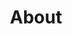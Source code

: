 ---
title: "About"
layout: "about"
draft: false

# who_we_are
who_we_are:
  enable: true
  subtitle: "Who We Are"
  title: "Tech Consultants Who Care"
  description: "We strive to build a holistic solution tailored to your business, not some one-and-done project that gets tossed over to you. We listen to your unique business story, work with you along every step of the way to determine the best options, and diligently apply our skills and expertise to make your choice a reality."

  image: "images/about/01.jpg"

# what_we_do
what_we_do:
  enable: true
  subtitle: "Assessment Services"
  title: "What We Do"
  block:
  - title: "Web Security Assessments"
    content: "Our web application security assessment will provide useful insights into the security posture of your organizations web applications. By following a assessment as a service model we are able to provide assessments on demand. Following the simple process of scoping your application and onboarding it onto our platform, a member of your team can request an assessment, and we will deliver the results within 3 - 5 business days. Because of this quick turn around, your team can easily fit security assessments into your agile sprints and other business processes."

  - title: "Cloud Security Review"
    content: "Over the last decade I.T. infrastructure has rapidly shifted from on premises to cloud service providers. As the complexity of these cloud environments grows, the security risks facing the underlying organization expands proportionately. Our security experts can assist your organization in understanding how its cloud infrastructure fits within the modern security landscape. We produce actionable items so your cloud engineers and architects have a clear pathway to hardening your organizations infrastructure." 
    
  - title: "OSINT Gathering"
    content: "OSINT or open source intelligence, is the process of collecting information using publicly available sources. OSINT is a vital part of the modern hackers information gathering process. By using advanced OSINT gathering techniques, hackers may be able to find publicly available information which opens up attack vectors against your organization. Our team is capable of utilyzing the same OSINT gathering techniques which malicious hackers use. In doing so we can provide your organization with relavent insights into what information regarding your organization exists on the web, and how bad actors may be able to utilize that information to perform an attack."
    
  - title: "Social Engineering Penetration Tests"
    content: "Social engineering is a process based on human interaction where psychological manipulation is used to trick individuals into making security mistakes. The attacker may use email (phishing), voice (vishing), text, or even a face-to-face interaction in order to get an individual to disclose sensitive information or take a compromising action. Social engineering is a rapidly evolving and widely used attack vector which can be incredibly hard for an organization to address due to the human element of the attack. Red Bell Security's experts are capable of simulating a social engineering campaign on your organization so business leaders can understand how their organizations defenses stack up against this complex attack. We can also advise business leaders on how to develop a social engineering awareness program in order to continually mitigate this persistent threat which can be targeted against all levels of employees within the organization."



# our_mission
our_mission:
  enable: true
  subtitle: "OUR MISSION"
  title: "Main Vision And Mission Of Our Company"
  description: "We were freelance designers and developers, constantly finding ourselve deep vague feedback. leaving a notes from the sticky note piece ."

  image: "images/about/02.jpg"

# about_video
about_video:
  enable: true
  subtitle: "A Short Video"
  title: "You Take Care Of The Payments, We Take Care Of The Rest."
  description: "Protect your design vision and leave nothing up to interpretation with interaction recipes. Quickly share and access all your team members interactions by using libraries, ensuring consistcy throughout the."
  video_url: "https://www.youtube.com/embed/dyZcRRWiuuw"
  video_thumbnail: "images/about/video-popup-2.jpg"


# brands
brands_carousel:
  enable: true
  subtitle: "Our Clients"
  title: "Trusted by Thousands Companies"
  section: "/" # brand images coming form _index.md


# our team
our_team:
  enable: true
  subtitle: "Our members"
  title: "The People Behind"
  description: "We were freelance designers and developers, constantly finding <br> ourselves deep in vague feedback. This made every client and team"
  team:
  - name: "Valentin Staykov"
    image: "images/about/team/01.jpg"
    designation: "Operations"
  - name: "Bukiakta Bansalo"
    image: "images/about/team/02.jpg"
    designation: "Product"
  - name: "Ortrin Okaster"
    image: "images/about/team/03.jpg"
    designation: "Engineering"


# our office
our_office:
  enable: true
  subtitle: "Our Offices"
  title: "Proudly Based in the USA"
  description: "Our whole team is 100% based in the US. Have other timezone requirements? We can accommodate within reason-- let us know when you reach out to us."
  office_locations:
  - city: "Madison, Wisconsin USA"
    country_flag: "images/about/flags/us.png"
  - city: "Denver, Colorado USA"
    country_flag: "images/about/flags/us.png"

# (  - city: "Berlin, Germany")
# (    country_flag: "images/about/flags/germany.png")
# (    address_line_one: "Jl Raya Dewi Sartika Ged")
# (    address_line_two: "Harapan Masa, Br Germeny")

---